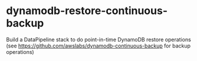 # dynamodb-restore-continuous-backup
Build a DataPipeline stack to do point-in-time DynamoDB restore operations (see https://github.com/awslabs/dynamodb-continuous-backup for backup operations) 
